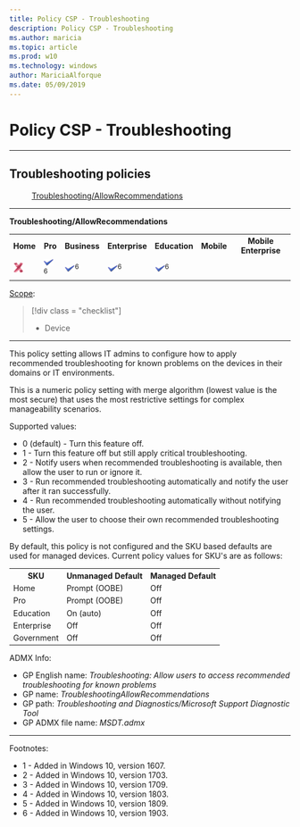 ```yaml
---
title: Policy CSP - Troubleshooting
description: Policy CSP - Troubleshooting
ms.author: maricia
ms.topic: article
ms.prod: w10
ms.technology: windows
author: MariciaAlforque
ms.date: 05/09/2019
---
```


# Policy CSP - Troubleshooting


<hr/>

<!--Policies-->
## Troubleshooting policies  

<dl>
  <dd>
    <a href="#troubleshooting-allowrecommendations">Troubleshooting/AllowRecommendations</a>
  </dd>
</dl>


<hr/>

<!--Policy-->
<a href="" id="troubleshooting-allowrecommendations"></a>**Troubleshooting/AllowRecommendations**  

<!--SupportedSKUs-->
<table>
<tr>
	<th>Home</th>
	<th>Pro</th>
	<th>Business</th>
	<th>Enterprise</th>
	<th>Education</th>
	<th>Mobile</th>
	<th>Mobile Enterprise</th>
</tr>
<tr>
	<td><img src="images/crossmark.png" alt="cross mark" /></td>
	<td><img src="images/checkmark.png" alt="check mark" /><sup>6</sup></td>
	<td><img src="images/checkmark.png" alt="check mark" /><sup>6</sup></td>
	<td><img src="images/checkmark.png" alt="check mark" /><sup>6</sup></td>
	<td><img src="images/checkmark.png" alt="check mark" /><sup>6</sup></td>
	<td></td>
	<td></td>
</tr>
</table>

<!--/SupportedSKUs-->
<!--Scope-->
[Scope](./policy-configuration-service-provider.md#policy-scope):

> [!div class = "checklist"]
> * Device

<hr/>

<!--/Scope-->
<!--Description-->
This policy setting allows IT admins to configure how to apply recommended troubleshooting for known problems on the devices in their domains or IT environments.

<!--/Description-->

<!--SupportedValues-->
This is a numeric policy setting with merge algorithm (lowest value is the most secure) that uses the most restrictive settings for complex manageability scenarios.

Supported values:  
-   0 (default) - Turn this feature off.
-   1 - Turn this feature off but still apply critical troubleshooting.
-   2 - Notify users when recommended troubleshooting is available, then allow the user to run or ignore it.
-   3 - Run recommended troubleshooting automatically and notify the user after it ran successfully.
-   4 - Run recommended troubleshooting automatically without notifying the user.
-   5 - Allow the user to choose their own recommended troubleshooting settings.

By default, this policy is not configured and the SKU based defaults are used for managed devices. Current policy values for SKU's are as follows:
<table>
<tr>
    <th>SKU</th>
	<th>Unmanaged Default</th>
	<th>Managed Default</th>
</tr>
<tr>
	<td>Home</td>
	<td>Prompt (OOBE)</td>
	<td>Off</td>
</tr>
<tr>
	<td>Pro</td>
	<td>Prompt (OOBE)</td>
	<td>Off</td>
</tr>
<tr>
	<td>Education</td>
	<td>On (auto)</td>
	<td>Off</td>
</tr>
<tr>
	<td>Enterprise</td>
	<td>Off</td>
	<td>Off</td>
</tr>
<tr>
	<td>Government</td>
	<td>Off</td>
	<td>Off</td>
</tr>
</table>
 
<!--/SupportedValues-->
<!--ADMXMapped-->
ADMX Info:  
-   GP English name: *Troubleshooting: Allow users to access recommended troubleshooting for known problems*
-   GP name: *TroubleshootingAllowRecommendations*
-   GP path: *Troubleshooting and Diagnostics/Microsoft Support Diagnostic Tool*
-   GP ADMX file name: *MSDT.admx*

<!--/ADMXMapped-->

<!--Example-->

<!--/Example-->
<!--Validation-->

<!--/Validation-->
<!--/Policy-->

<!--/Policies-->
<hr/>

Footnotes:

-   1 - Added in Windows 10, version 1607.
-   2 - Added in Windows 10, version 1703.
-   3 - Added in Windows 10, version 1709.
-   4 - Added in Windows 10, version 1803.
-   5 - Added in Windows 10, version 1809.
-   6 - Added in Windows 10, version 1903.